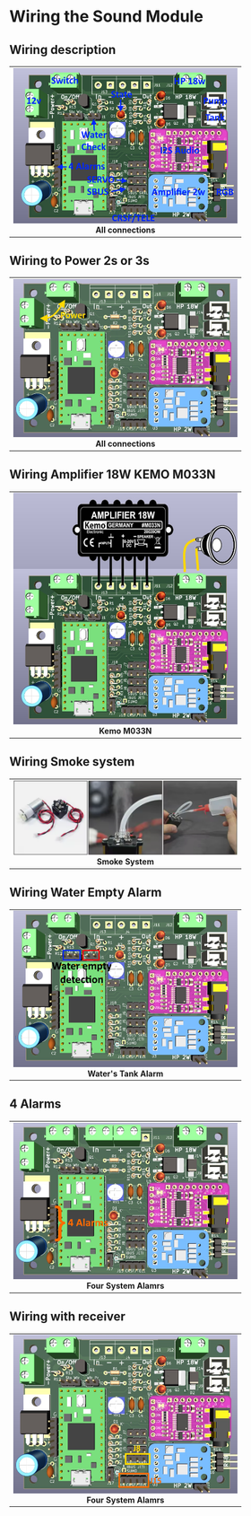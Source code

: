 # Wiring the Sound Module

## Wiring description 
<table cellspacing=0>
  <tr>
    <td align=center width=400><a href="https://github.com/pierrotm777/SoundModule_Teensy4.0-version/blob/main/All_Wirings.md"><img src="https://github.com/pierrotm777/SoundModule_Teensy4.0-version/blob/main/Wiring.png" border="0" name="submit" title="Sound Module" alt="Sound Module v1.0"/></a><br><b>All connections</td>
  </tr>
</table>

## Wiring to Power 2s or 3s 
<table cellspacing=0>
  <tr>
    <td align=center width=400><a href="https://github.com/pierrotm777/SoundModule_Teensy4.0-version/blob/main/Power_Wiring.md"><img src="https://github.com/pierrotm777/SoundModule_Teensy4.0-version/blob/main/Power_Wiring.png" border="0" name="submit" title="Sound Module" alt="Sound Module v1.0"/></a><br><b>All connections</td>
  </tr>
</table>

## Wiring Amplifier 18W KEMO M033N
<table cellspacing=0>
  <tr>
    <td align=center width=400><a href="https://github.com/pierrotm777/SoundModule_Teensy4.0-version/blob/main/Kemo_MN033N.md"><img src="https://github.com/pierrotm777/SoundModule_Teensy4.0-version/blob/main/ampli18w.jpg" border="0" name="submit" title="Sound Module" alt="Sound Module v1.0"/></a><br><b>Kemo M033N</td>
  </tr>
</table>

## Wiring Smoke system
<table cellspacing=0>
  <tr>
    <td align=center width=400><a href="https://github.com/pierrotm777/SoundModule_Teensy4.0-version/blob/main/Smoke_System.md"><img src="https://github.com/pierrotm777/SoundModule_Teensy4.0-version/blob/main/Smoke_System.png" border="0" name="submit" title="Sound Module" alt="Smoke System"/></a><br><b>Smoke System</td>
  </tr>
</table>

## Wiring Water Empty Alarm
<table cellspacing=0>
  <tr>
    <td align=center width=400><a href="https://github.com/pierrotm777/SoundModule_Teensy4.0-version/blob/main/Alarm_Water_System.md"><img src="https://github.com/pierrotm777/SoundModule_Teensy4.0-version/blob/main/Water_Empy_Detection.png" border="0" name="submit" title="Sound Module" alt="Water's Tank Alarm"/></a><br><b>Water's Tank Alarm</td>
  </tr>
</table>

## 4 Alarms
<table cellspacing=0>
  <tr>
    <td align=center width=400><a href="https://github.com/pierrotm777/SoundModule_Teensy4.0-version/blob/main/Four_Alarms_System.md"><img src="https://github.com/pierrotm777/SoundModule_Teensy4.0-version/blob/main/Four_Alarms_System.png" border="0" name="submit" title="Sound Module" alt="Soke System"/></a><br><b>Four System Alamrs</td>
  </tr>
</table>

## Wiring with receiver
<table cellspacing=0>
  <tr>
    <td align=center width=400><a href="https://github.com/pierrotm777/SoundModule_Teensy4.0-version/blob/main/Receiver_Wiring.md"><img src="https://github.com/pierrotm777/SoundModule_Teensy4.0-version/blob/main/SBUS_CRSF_Telemetry.png" border="0" name="submit" title="Sound Module" alt="Soke System"/></a><br><b>Four System Alamrs</td>
  </tr>
</table>